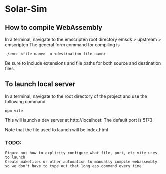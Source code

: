 # Solar-Sim

## How to compile WebAssembly
In a terminal, navigate to the emscripten root directory emsdk > upstream > emscripten
The general form command for compiling is

    ./emcc <file-name> -o <destination-file-name>

Be sure to include extensions and file paths for both source and destination files

## To launch local server
In a terminal, navigate to the root directory of the project and use the following command

    npm vite

This will launch a dev server at http://localhost:<port>
The default port is 5173

Note that the file used to launch will be index.html

### TODO:
    Figure out how to explicity configure what file, port, etc vite uses to launch
    Create makefiles or other automation to manually compile webassembly so we don't have to type out that long ass command every time

